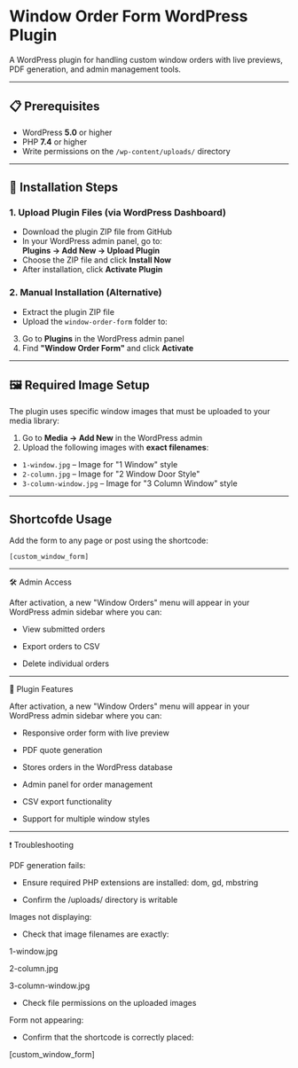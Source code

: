 # Window Order Form WordPress Plugin

A WordPress plugin for handling custom window orders with live previews, PDF generation, and admin management tools.

---

## 📋 Prerequisites

- WordPress **5.0** or higher  
- PHP **7.4** or higher  
- Write permissions on the `/wp-content/uploads/` directory  

---

## 🔧 Installation Steps

### 1. Upload Plugin Files (via WordPress Dashboard)
- Download the plugin ZIP file from GitHub
- In your WordPress admin panel, go to:  
  **Plugins → Add New → Upload Plugin**
- Choose the ZIP file and click **Install Now**
- After installation, click **Activate Plugin**

### 2. Manual Installation (Alternative)
- Extract the plugin ZIP file
- Upload the `window-order-form` folder to:
3. Go to **Plugins** in the WordPress admin panel  
4. Find **"Window Order Form"** and click **Activate**

---

## 🖼️ Required Image Setup

The plugin uses specific window images that must be uploaded to your media library:

1. Go to **Media → Add New** in the WordPress admin
2. Upload the following images with **exact filenames**:

- `1-window.jpg` – Image for "1 Window" style  
- `2-column.jpg` – Image for "2 Window Door Style"  
- `3-column-window.jpg` – Image for "3 Column Window" style  

---
##  Shortcofde Usage

Add the form to any page or post using the shortcode:

```plaintext
[custom_window_form]

```
---

🛠️ Admin Access

After activation, a new "Window Orders" menu will appear in your WordPress admin sidebar where you can:

- View submitted orders

- Export orders to CSV

- Delete individual orders

---

🌟 Plugin Features

After activation, a new "Window Orders" menu will appear in your WordPress admin sidebar where you can:

- Responsive order form with live preview

- PDF quote generation

- Stores orders in the WordPress database

- Admin panel for order management

- CSV export functionality

- Support for multiple window styles

---

❗ Troubleshooting

PDF generation fails:

- Ensure required PHP extensions are installed:
dom, gd, mbstring

- Confirm the /uploads/ directory is writable

Images not displaying:

- Check that image filenames are exactly:

1-window.jpg

2-column.jpg

3-column-window.jpg

- Check file permissions on the uploaded images

Form not appearing:

- Confirm that the shortcode is correctly placed:

[custom_window_form]

